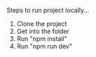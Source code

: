 Steps to run project locally...
1. Clone the project
2. Get into the folder
3. Run "npm install"
4. Run "npm run dev"
